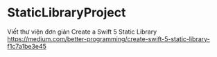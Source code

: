 # StaticLibraryProject
Viết thư viện đơn giản
Create a Swift 5 Static Library
https://medium.com/better-programming/create-swift-5-static-library-f1c7a1be3e45
